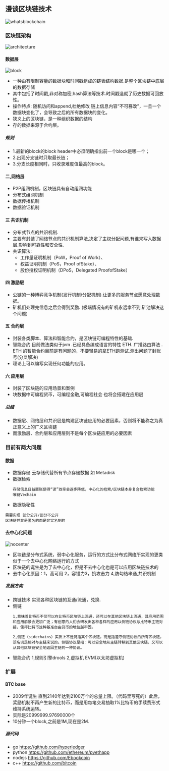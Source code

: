 ## 漫谈区块链技术

![whatsblockchain](https://github.com/ocaku/blockchain/blob/master/whatsblockchain.jpeg)

### 区块链架构

![architecture](https://github.com/ocaku/blockchain/blob/master/architecture.jpg)

#### 数据层

![block](https://github.com/ocaku/blockchain/blob/master/block.jpg)

 * 一种由有限制容量的数据块和时间戳组成的链表结构数据.是整个区块链中底层的数据存储
 * 其中包括了时间戳,非对称加密,hash算法等技术.时间戳造就了历史数据可回放性。
 * 操作特点: 随机访问和append,杜绝修改 链上信息内容“不可篡改”，一旦一个数据块变化了，会导致之后的所有数据块的变化。
 * 狭义上的区块链，是一种组织数据的结构  
 * 存的数据来源于合约层。

 ##### 规则
 * 1.最新的block的block header中必须明确指出前一个block是哪一个；
 * 2.出现分支链时只取最长链；
 * 3.分支长度相同时，只收录难度值最高的block。
 
#### 二,网络层
 * P2P组网机制，区块链具有自动组网功能 
 * 分布式组网机制
 * 数据传播机制
 * 数据验证机制

#### 三 共识机制
 * 分布式节点的共识机制.
 * 主要有封装了网络节点的共识机制算法,决定了主权分配问题,有谁来写入数据层.影响到可靠性和安全性.   
 * 共识算法:  
    * 工作量证明机制（PoW，Proof of Work）、
    * 权益证明机制（PoS，Proof ofStake）、
    * 股份授权证明机制（DPoS，Delegated ProofofStake）

#### 四 激励层
 * 公链的一种博弈竞争机制(发行机制/分配机制).让更多的服务节点愿意处理数据。
 * 矿机们处理完信息之后会得到奖励.  (极端情况有的矿机永远拿不到,矿池解决这个问题) 

#### 五 合约层   
 * 封装各类脚本、算法和智能合约，是区块链可编程特性的基础.
 * 智能合约 目前做法类似于jvm .已经具备编成语言的特性 ETH.  广播路由算法 . ETH 的智能合约目前是有问题的，不要轻易的拿ETH跑测试.测出问题了封账号(分叉解决)
 * 理论上可以编写实现任何功能的应用。


#### 六 应用层
 * 封装了区块链的应用场景和案例 
 * 块数据中可编程货币，可编程金融,可编程社会 也将会搭建在应用层


##### 总结
 * 数据层、网络层和共识层是构建区块链应用的必要因素，否则将不能称之为真正意义上的广义区块链
 * 而激励层、合约层和应用层则不是每个区块链应用的必要因素


### 目前有两大问题

####  数据  
* 数据存储 云存储代替所有节点存储数据 如 Metadisk 
* 数据检索 
    ``` 
    存储信息日益膨胀使得“读”效率会逐步降低，中心化的检索/区块链本身复合检索功能
    唯链Vechain
    ```
* 数据隐秘性    
```  
需要实现 部分公开/部分不公开  
区块链并非是匿名的而是非实名制的   
```

#### 去中心化问题 
![nocenter](https://github.com/ocaku/blockchain/blob/master/nocenter.png)
 * 区块链是分布式系统，弱中心化服务，运行的方式比分布式网络所实现的更类似于一个去中心化网络运行的方式
 * 区块链的诞生是为了去中心化，但是不去中心化也是可以应用区块链技术的
 * 去中心化原因：1，高可用 2，容错力3，抗攻击力 4,防勾结串通,共识机制

##### 发展方向
 * 跨链技术 
    实现各种区块链的互通/流通，兑换.
 * 侧链 
    ```  
    1,意味着比特币不仅可以在比特币区块链上流通，还可以在其他区块链上流通，其应用范围和应用前景会更加广泛；有创意的人们会研发出各种各样的应用以侧链协议与比特币主链对接，使得比特币这种基准自由货币的地位越牢固。     

    2,侧链（sidechains）实质上不是特指某个区块链，而是指遵守侧链协议的所有区块链，该名词是相对与主链来说的。侧链协议是指：可以安全地从主链转移到其他区块链，又可以从其他区块链安全地返回主链的一种协议。
    ```
 * 智能合约 
  1,规则引擎drools 2,虚拟机 EVM(以太坊虚拟机)

### 扩展   

#### BTC base
 * 2009年诞生 直到2140年达到2100万个的总量上限。（代码里写死的）此后，奖励机制不再产生新的比特币，而是用每笔交易抽取1%比特币的手续费形式维持系统运转。
 * 实际是20999999.97690000个
 * 10分钟一个block,之前是1M,现在是2M.

##### 源代码
 * go https://github.com/hyperledger
 * python https://github.com/ethereum/pyethapp
 * nodejs https://github.com/Ebookcoin
 * c++ https://github.com/bitcoin
